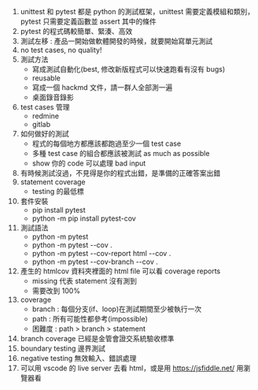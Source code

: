 1. unittest 和 pytest 都是 python 的測試框架，unittest 需要定義模組和類別，pytest 只需要定義函數並 assert 其中的條件
2. pytest 的程式碼較簡單、緊湊、高效
3. 測試左移 : 產品一開始做軟體開發的時候，就要開始寫單元測試
4. no test cases, no quality!
5. 測試方法
   * 寫成測試自動化(best, 修改新版程式可以快速跑看有沒有 bugs)
   * reusable
   * 寫成一個 hackmd 文件，請一群人全部測一遍
   * 桌面錄音錄影
6. test cases 管理
   * redmine
   * gitlab
7. 如何做好的測試
   * 程式的每個地方都應該都跑過至少一個 test case
   * 多種 test case 的組合都應該被測試 as much as possible
   * show 你的 code 可以處理 bad input
8. 有時候測試沒過，不見得是你的程式出錯，是準備的正確答案出錯
9. statement coverage
    * testing 的最低標
10. 套件安裝
    * pip install pytest
    * python -m pip install pytest-cov
11. 測試語法
    * python -m pytest
    * python -m pytest --cov .
    * python -m pytest --cov-report html --cov .
    * python -m pytest --cov-branch --cov .
12. 產生的 htmlcov 資料夾裡面的 html file 可以看 coverage reports
    * missing 代表 statement 沒有測到
    * 需要改到 100%
13. coverage
    * branch : 每個分支(if、loop)在測試期間至少被執行一次
    * path : 所有可能性都參考(impossible)
    * 困難度 : path > branch > statement
14. branch coverage 已經是金管會證交系統驗收標準
15. boundary testing 邊界測試
16. negative testing 無效輸入、錯誤處理
17. 可以用 vscode 的 live server 去看 html，或是用 https://jsfiddle.net/ 用瀏覽器看
